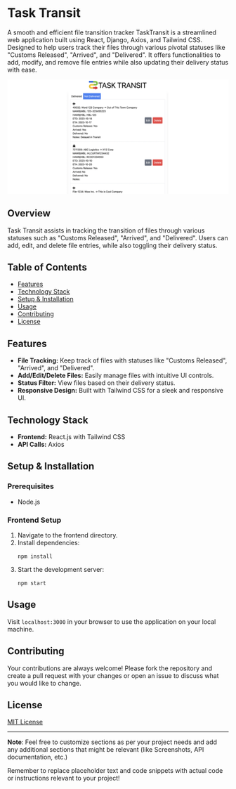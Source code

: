 # Task Transit

A smooth and efficient file transition tracker TaskTransit is a streamlined web application built using React, Django, Axios, and Tailwind CSS. Designed to help users track their files through various pivotal statuses like "Customs Released", "Arrived", and "Delivered". It offers functionalities to add, modify, and remove file entries while also updating their delivery status with ease.

![Alt Text](./frontend/public/Screenshot_Task_Transit.png)

## Overview

Task Transit assists in tracking the transition of files through various statuses such as "Customs Released", "Arrived", and "Delivered". Users can add, edit, and delete file entries, while also toggling their delivery status. 

## Table of Contents

- [Features](#features)
- [Technology Stack](#technology-stack)
- [Setup & Installation](#setup-&-installation)
- [Usage](#usage)
- [Contributing](#contributing)
- [License](#license)

## Features

- **File Tracking:** Keep track of files with statuses like "Customs Released", "Arrived", and "Delivered".
- **Add/Edit/Delete Files:** Easily manage files with intuitive UI controls.
- **Status Filter:** View files based on their delivery status.
- **Responsive Design:** Built with Tailwind CSS for a sleek and responsive UI.

## Technology Stack

- **Frontend:** React.js with Tailwind CSS
- **API Calls:** Axios

## Setup & Installation

### Prerequisites

- Node.js
   
### Frontend Setup

1. Navigate to the frontend directory.
2. Install dependencies:
    ```shell
    npm install
    ```
3. Start the development server:
    ```shell
    npm start
    ```
   
## Usage

Visit `localhost:3000` in your browser to use the application on your local machine.

## Contributing

Your contributions are always welcome! Please fork the repository and create a pull request with your changes or open an issue to discuss what you would like to change.

## License

[MIT License](https://choosealicense.com/licenses/mit/)

---

**Note**: Feel free to customize sections as per your project needs and add any additional sections that might be relevant (like Screenshots, API documentation, etc.)

Remember to replace placeholder text and code snippets with actual code or instructions relevant to your project!
